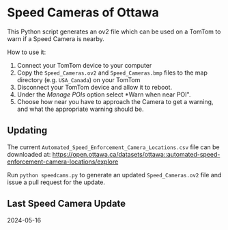 # Speed Cameras of Ottawa

This Python script generates an ov2 file which can be used on a TomTom to
warn if a Speed Camera is nearby. 

How to use it:

  1. Connect your TomTom device to your computer
  2. Copy the `Speed_Cameras.ov2` and `Speed_Cameras.bmp` files to the map 
     directory (e.g. `USA_Canada`) on your TomTom
  3. Disconnect your TomTom device and allow it to reboot.
  4. Under the *Manage POIs* option select *Warn when near POI". 
  5. Choose how near you have to approach the Camera
     to get a warning, and what the appropriate warning should be.

## Updating

The current `Automated_Speed_Enforcement_Camera_Locations.csv` file can be downloaded at:
https://open.ottawa.ca/datasets/ottawa::automated-speed-enforcement-camera-locations/explore

Run `python speedcams.py` to generate an updated `Speed_Cameras.ov2` file   and issue a pull request for the update.

## Last Speed Camera Update
2024-05-16

